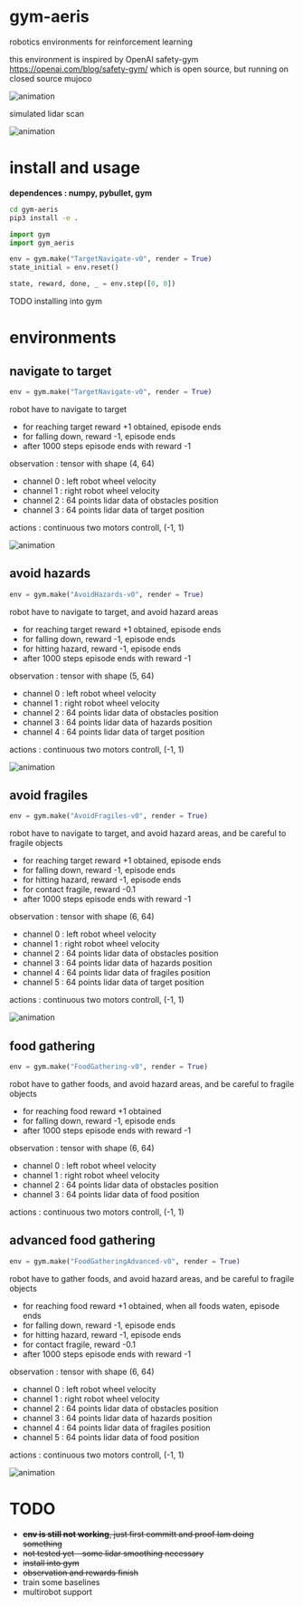 # gym-aeris
robotics environments for reinforcement learning

this environment is inspired by OpenAI safety-gym  https://openai.com/blog/safety-gym/ 
which is open source, but running on closed source mujoco

![animation](doc/env_image.png)

simulated lidar scan

![animation](doc/lidar_scan.gif)



# install and usage

**dependences : numpy, pybullet, gym**

```bash
cd gym-aeris
pip3 install -e .
```

```python
import gym
import gym_aeris

env = gym.make("TargetNavigate-v0", render = True)
state_initial = env.reset()

state, reward, done, _ = env.step([0, 0])
```


TODO installing into gym


# environments

## navigate to target

```python
env = gym.make("TargetNavigate-v0", render = True)
```

robot have to navigate to target

- for reaching target reward +1 obtained, episode ends
- for falling down, reward -1, episode ends
- after 1000 steps episode ends with reward -1

observation :
tensor with shape (4, 64)
- channel 0 : left robot wheel velocity
- channel 1 : right robot wheel velocity
- channel 2 : 64 points lidar data of obstacles position
- channel 3 : 64 points lidar data of target position

actions : continuous two motors controll, (-1, 1)

![animation](doc/target_navigate.gif)


## avoid hazards

```python
env = gym.make("AvoidHazards-v0", render = True)
```


robot have to navigate to target, and avoid hazard areas
- for reaching target reward +1 obtained, episode ends
- for falling down, reward -1, episode ends
- for hitting hazard, reward -1, episode ends
- after 1000 steps episode ends with reward -1

observation :
tensor with shape (5, 64)
- channel 0 : left robot wheel velocity
- channel 1 : right robot wheel velocity
- channel 2 : 64 points lidar data of obstacles position
- channel 3 : 64 points lidar data of hazards position
- channel 4 : 64 points lidar data of target position

actions : continuous two motors controll, (-1, 1)

![animation](doc/hazard_avoid.gif)



## avoid fragiles

```python
env = gym.make("AvoidFragiles-v0", render = True)
```


robot have to navigate to target, and avoid hazard areas, and be careful to fragile objects
- for reaching target reward +1 obtained, episode ends
- for falling down, reward -1, episode ends
- for hitting hazard, reward -1, episode ends
- for contact fragile, reward -0.1
- after 1000 steps episode ends with reward -1

observation :
tensor with shape (6, 64)
- channel 0 : left robot wheel velocity
- channel 1 : right robot wheel velocity
- channel 2 : 64 points lidar data of obstacles position
- channel 3 : 64 points lidar data of hazards position
- channel 4 : 64 points lidar data of fragiles position
- channel 5 : 64 points lidar data of target position

actions : continuous two motors controll, (-1, 1)

![animation](doc/fragile_avoid.gif)

## food gathering

```python
env = gym.make("FoodGathering-v0", render = True)
```

robot have to gather foods, and avoid hazard areas, and be careful to fragile objects
- for reaching food reward +1 obtained
- for falling down, reward -1, episode ends
- after 1000 steps episode ends with reward -1

observation :
tensor with shape (6, 64)
- channel 0 : left robot wheel velocity
- channel 1 : right robot wheel velocity
- channel 2 : 64 points lidar data of obstacles position
- channel 3 : 64 points lidar data of food position

actions : continuous two motors controll, (-1, 1)


## advanced food gathering

```python
env = gym.make("FoodGatheringAdvanced-v0", render = True)
```

robot have to gather foods, and avoid hazard areas, and be careful to fragile objects
- for reaching food reward +1 obtained, when all foods waten, episode ends
- for falling down, reward -1, episode ends
- for hitting hazard, reward -1, episode ends
- for contact fragile, reward -0.1
- after 1000 steps episode ends with reward -1

observation :
tensor with shape (6, 64)
- channel 0 : left robot wheel velocity
- channel 1 : right robot wheel velocity
- channel 2 : 64 points lidar data of obstacles position
- channel 3 : 64 points lidar data of hazards position
- channel 4 : 64 points lidar data of fragiles position
- channel 5 : 64 points lidar data of food position

actions : continuous two motors controll, (-1, 1)

![animation](doc/food_gathering_advanced.gif)


# TODO

* ~~**env is still not working**, just first committ and proof Iam doing something~~
* ~~not tested yet - some lidar smoothing necessary~~
* ~~install into gym~~
* ~~observation and rewards finish~~
* train some baselines
* multirobot support
